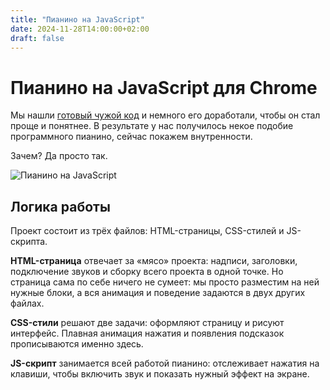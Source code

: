 ```yaml
---
title: "Пианино на JavaScript"
date: 2024-11-28T14:00:00+02:00
draft: false
---
```

# Пианино на JavaScript для Chrome

Мы нашли [готовый чужой код](https://codepen.io/gabrielcarol/pen/rGeEbY) и немного его доработали, чтобы он стал проще и понятнее. В результате у нас получилось некое подобие программного пианино, сейчас покажем внутренности.

Зачем? Да просто так.

![Пианино на JavaScript](https://thecode.media/wp-content/uploads/2021/03/image3.png)

## Логика работы

Проект состоит из трёх файлов: HTML-страницы, CSS-стилей и JS-скрипта.

**HTML-страница** отвечает за «мясо» проекта: надписи, заголовки, подключение звуков и сборку всего проекта в одной точке. Но страница сама по себе ничего не сумеет: мы просто разместим на ней нужные блоки, а вся анимация и поведение задаются в двух других файлах.

**CSS-стили** решают две задачи: оформляют страницу и рисуют интерфейс. Плавная анимация нажатия и появления подсказок прописываются именно здесь.

**JS-скрипт** занимается всей работой пианино: отслеживает нажатия на клавиши, чтобы включить звук и показать нужный эффект на экране. 